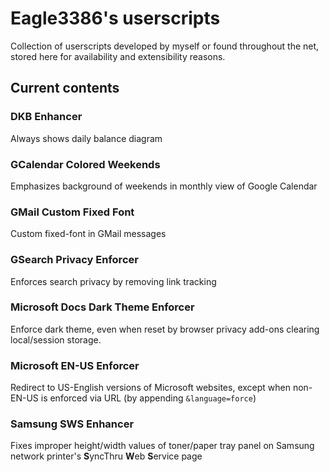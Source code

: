 # Eagle3386's userscripts
Collection of userscripts developed by myself or found throughout the net, stored here for availability and extensibility reasons.

## Current contents
### DKB Enhancer
Always shows daily balance diagram

### GCalendar Colored Weekends
Emphasizes background of weekends in monthly view of Google Calendar

### GMail Custom Fixed Font
Custom fixed-font in GMail messages

### GSearch Privacy Enforcer
Enforces search privacy by removing link tracking

### Microsoft Docs Dark Theme Enforcer
Enforce dark theme, even when reset by browser privacy add-ons clearing local/session storage.

### Microsoft EN-US Enforcer
Redirect to US-English versions of Microsoft websites, except when non-EN-US is enforced via URL (by appending `&language=force`)

### Samsung SWS Enhancer
Fixes improper height/width values of toner/paper tray panel on Samsung network printer's **S**yncThru **W**eb **S**ervice page
